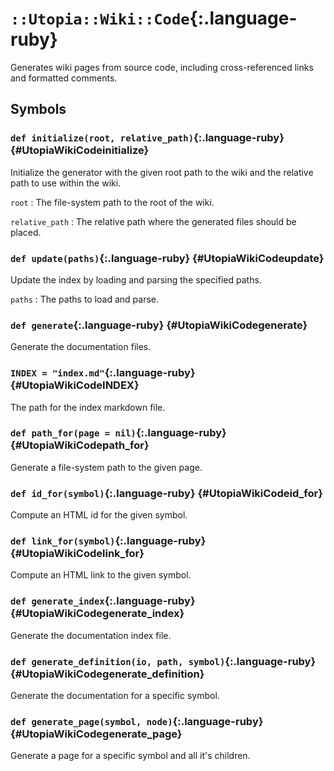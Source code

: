 # `::Utopia::Wiki::Code`{:.language-ruby}

Generates wiki pages from source code, including cross-referenced links and formatted comments.

## Symbols

### `def initialize(root, relative_path)`{:.language-ruby} {#UtopiaWikiCodeinitialize}

Initialize the generator with the given root path to the wiki and the relative path to use within the wiki.

`root`
: The file-system path to the root of the wiki.

`relative_path`
: The relative path where the generated files should be placed.


### `def update(paths)`{:.language-ruby} {#UtopiaWikiCodeupdate}

Update the index by loading and parsing the specified paths.

`paths`
: The paths to load and parse.


### `def generate`{:.language-ruby} {#UtopiaWikiCodegenerate}

Generate the documentation files.

### `INDEX = "index.md"`{:.language-ruby} {#UtopiaWikiCodeINDEX}

The path for the index markdown file.

### `def path_for(page = nil)`{:.language-ruby} {#UtopiaWikiCodepath_for}

Generate a file-system path to the given page.

### `def id_for(symbol)`{:.language-ruby} {#UtopiaWikiCodeid_for}

Compute an HTML id for the given symbol.

### `def link_for(symbol)`{:.language-ruby} {#UtopiaWikiCodelink_for}

Compute an HTML link to the given symbol.

### `def generate_index`{:.language-ruby} {#UtopiaWikiCodegenerate_index}

Generate the documentation index file.

### `def generate_definition(io, path, symbol)`{:.language-ruby} {#UtopiaWikiCodegenerate_definition}

Generate the documentation for a specific symbol.

### `def generate_page(symbol, node)`{:.language-ruby} {#UtopiaWikiCodegenerate_page}

Generate a page for a specific symbol and all it's children.
